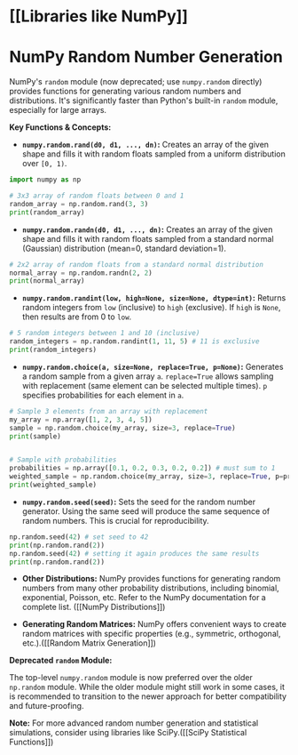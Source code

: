 # [[Libraries like NumPy]]
# NumPy Random Number Generation

NumPy's `random` module (now deprecated; use `numpy.random` directly) provides functions for generating various random numbers and distributions.  It's significantly faster than Python's built-in `random` module, especially for large arrays.


**Key Functions & Concepts:**

* **`numpy.random.rand(d0, d1, ..., dn)`:** Creates an array of the given shape and fills it with random floats sampled from a uniform distribution over `[0, 1)`.

```python
import numpy as np

# 3x3 array of random floats between 0 and 1
random_array = np.random.rand(3, 3)
print(random_array)
```

* **`numpy.random.randn(d0, d1, ..., dn)`:** Creates an array of the given shape and fills it with random floats sampled from a standard normal (Gaussian) distribution (mean=0, standard deviation=1).

```python
# 2x2 array of random floats from a standard normal distribution
normal_array = np.random.randn(2, 2)
print(normal_array)
```

* **`numpy.random.randint(low, high=None, size=None, dtype=int)`:** Returns random integers from `low` (inclusive) to `high` (exclusive).  If `high` is `None`, then results are from 0 to `low`.

```python
# 5 random integers between 1 and 10 (inclusive)
random_integers = np.random.randint(1, 11, 5) # 11 is exclusive
print(random_integers)
```

* **`numpy.random.choice(a, size=None, replace=True, p=None)`:** Generates a random sample from a given array `a`.  `replace=True` allows sampling with replacement (same element can be selected multiple times). `p` specifies probabilities for each element in `a`.

```python
# Sample 3 elements from an array with replacement
my_array = np.array([1, 2, 3, 4, 5])
sample = np.random.choice(my_array, size=3, replace=True)
print(sample)


# Sample with probabilities
probabilities = np.array([0.1, 0.2, 0.3, 0.2, 0.2]) # must sum to 1
weighted_sample = np.random.choice(my_array, size=3, replace=True, p=probabilities)
print(weighted_sample)
```

* **`numpy.random.seed(seed)`:** Sets the seed for the random number generator. Using the same seed will produce the same sequence of random numbers.  This is crucial for reproducibility.

```python
np.random.seed(42) # set seed to 42
print(np.random.rand(2))
np.random.seed(42) # setting it again produces the same results
print(np.random.rand(2))
```

* **Other Distributions:** NumPy provides functions for generating random numbers from many other probability distributions, including binomial, exponential, Poisson, etc.  Refer to the NumPy documentation for a complete list.  ([[NumPy Distributions]])


* **Generating Random Matrices:**  NumPy offers convenient ways to create random matrices with specific properties (e.g., symmetric, orthogonal, etc.).([[Random Matrix Generation]])


**Deprecated `random` Module:**

The top-level `numpy.random` module is now preferred over the older `np.random` module.  While the older module might still work in some cases, it is recommended to transition to the newer approach for better compatibility and future-proofing.


**Note:**  For more advanced random number generation and statistical simulations, consider using libraries like SciPy.([[SciPy Statistical Functions]])
